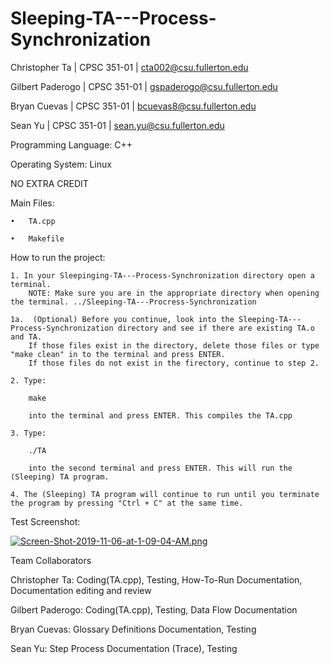 # Sleeping-TA---Process-Synchronization


Christopher Ta      |       CPSC 351-01       |       cta002@csu.fullerton.edu

Gilbert Paderogo    |       CPSC 351-01       |       gspaderogo@csu.fullerton.edu

Bryan Cuevas        |       CPSC 351-01       |       bcuevas8@csu.fullerton.edu

Sean Yu             |       CPSC 351-01       |       sean.yu@csu.fullerton.edu


Programming Language: C++

Operating System: Linux

NO EXTRA CREDIT

Main Files:

    •   TA.cpp

    •   Makefile

How to run the project:

    1. In your Sleepinging-TA---Process-Synchronization directory open a terminal.
        NOTE: Make sure you are in the appropriate directory when opening the terminal. ../Sleeping-TA---Procress-Synchronization

    1a.  (Optional) Before you continue, look into the Sleeping-TA---Process-Synchronization directory and see if there are existing TA.o and TA.
        If those files exist in the directory, delete those files or type "make clean" in to the terminal and press ENTER.
        If those files do not exist in the firectory, continue to step 2.

    2. Type:

        make

        into the terminal and press ENTER. This compiles the TA.cpp

    3. Type:

        ./TA

        into the second terminal and press ENTER. This will run the (Sleeping) TA program.

    4. The (Sleeping) TA program will continue to run until you terminate the program by pressing "Ctrl + C" at the same time.

Test Screenshot:

[![Screen-Shot-2019-11-06-at-1-09-04-AM.png](https://i.postimg.cc/K8dJyCfM/Screen-Shot-2019-11-06-at-1-09-04-AM.png)](https://postimg.cc/18rpGCLm)

Team Collaborators

Christopher Ta: Coding(TA.cpp), Testing, How-To-Run Documentation, Documentation editing and review

Gilbert Paderogo: Coding(TA.cpp), Testing, Data Flow Documentation

Bryan Cuevas: Glossary Definitions Documentation, Testing

Sean Yu: Step Process Documentation (Trace), Testing
